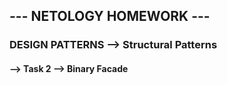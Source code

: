 ## --- NETOLOGY HOMEWORK ---
### DESIGN PATTERNS --> Structural Patterns

#### --> Task 2 --> Binary Facade
